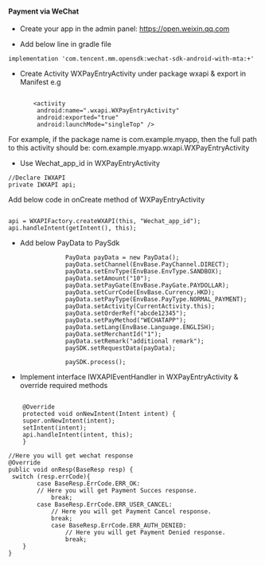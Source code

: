 

#### Payment via WeChat

*	Create your app in the admin panel: https://open.weixin.qq.com

*   Add below line in gradle file
```
implementation 'com.tencent.mm.opensdk:wechat-sdk-android-with-mta:+'
```

* Create Activity  WXPayEntryActivity under package wxapi & export in Manifest
e.g

```

       <activity
        android:name=".wxapi.WXPayEntryActivity"
        android:exported="true"
        android:launchMode="singleTop" />

```

 For example, if the package name is com.example.myapp, then the full path to this activity should be: com.example.myapp.wxapi.WXPayEntryActivity
 
 
 * Use Wechat_app_id in  WXPayEntryActivity
 
 ```
 //Declare IWXAPI
 private IWXAPI api;

```

Add below code in onCreate method of WXPayEntryActivity

```

api = WXAPIFactory.createWXAPI(this, "Wechat_app_id");
api.handleIntent(getIntent(), this);

```

*  Add below PayData to PaySdk

```
                PayData payData = new PayData();
                payData.setChannel(EnvBase.PayChannel.DIRECT);
                payData.setEnvType(EnvBase.EnvType.SANDBOX);
                payData.setAmount("10");
                payData.setPayGate(EnvBase.PayGate.PAYDOLLAR);
                payData.setCurrCode(EnvBase.Currency.HKD);
                payData.setPayType(EnvBase.PayType.NORMAL_PAYMENT);
                payData.setActivity(CurrentActivity.this);
                payData.setOrderRef("abcde12345");
                payData.setPayMethod("WECHATAPP");
                payData.setLang(EnvBase.Language.ENGLISH);
                payData.setMerchantId("1");
                payData.setRemark("additional remark");
                paySDK.setRequestData(payData);

                paySDK.process();

```

 * Implement interface IWXAPIEventHandler in WXPayEntryActivity & override required methods

```

    @Override
    protected void onNewIntent(Intent intent) {
    super.onNewIntent(intent);
    setIntent(intent);
    api.handleIntent(intent, this);
    }

```

```
//Here you will get wechat response
@Override
public void onResp(BaseResp resp) {
 switch (resp.errCode){
        case BaseResp.ErrCode.ERR_OK:
        // Here you will get Payment Succes response.
            break;
        case BaseResp.ErrCode.ERR_USER_CANCEL:
            // Here you will get Payment Cancel response.
            break;
            case BaseResp.ErrCode.ERR_AUTH_DENIED:
                // Here you will get Payment Denied response.
                break;
    }
}

```



